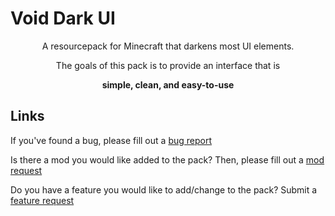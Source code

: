 # Void Dark UI

<p align="center">A resourcepack for Minecraft that darkens most UI elements.</p>
<p align="center">The goals of this pack is to provide an interface that is</p>

**<p align="center">simple, clean, and easy-to-use</p>**

## Links
If you've found a bug, please fill out a [bug report](https://github.com/VoidedMirror/Void_Dark_UI/issues/new?assignees=&labels=&projects=&template=bug_report.yml)

Is there a mod you would like added to the pack? Then, please fill out a [mod request](https://github.com/VoidedMirror/Void_Dark_UI/issues/new?assignees=&labels=&projects=&template=mod_request.yml)

Do you have a feature you would like to add/change to the pack? Submit a [feature request](https://github.com/VoidedMirror/Void_Dark_UI/issues/new?assignees=&labels=&projects=&template=feature_request.yml)
